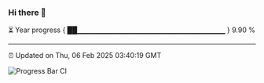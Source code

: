 ### Hi there 👋

⏳ Year progress { ██▁▁▁▁▁▁▁▁▁▁▁▁▁▁▁▁▁▁▁▁▁▁▁▁▁▁▁▁ } 9.90 %

---

⏰ Updated on Thu, 06 Feb 2025 03:40:19 GMT

![Progress Bar CI](https://github.com/IshwaranRudhara/GIT-ACTION/workflows/Progress%20Bar%20CI/badge.svg)
